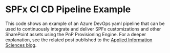 # SPFx CI CD Pipeline Example

This code shows an example of an Azure DevOps yaml pipeline that can be used to continuously integrate and deliver SPFx customizations and other SharePoint assets using the PnP Provisioning Engine. For a deeper explanation, see the related post published to the [Applied Information Sciences blog](https://www.appliedis.com/blog/).
